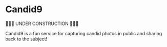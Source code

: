 # Candid9

🚧🚧🚧 UNDER CONSTRUCTION 🚧🚧🚧

Candid9 is a fun service for capturing candid photos in public and sharing back to the subject!
